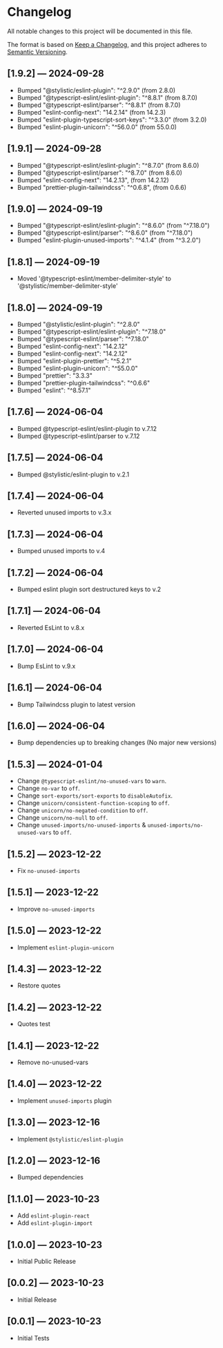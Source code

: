 # Changelog

All notable changes to this project will be documented in this file.

The format is based on [Keep a Changelog](https://keepachangelog.com/en/1.0.0/),
and this project adheres to [Semantic Versioning](https://semver.org/spec/v2.0.0.html).

## [1.9.2] — 2024-09-28

- Bumped "@stylistic/eslint-plugin": "^2.9.0" (from 2.8.0)
- Bumped "@typescript-eslint/eslint-plugin": "^8.8.1" (from 8.7.0)
- Bumped "@typescript-eslint/parser": "^8.8.1" (from 8.7.0)
- Bumped "eslint-config-next": "14.2.14" (from 14.2.3)
- Bumped "eslint-plugin-typescript-sort-keys": "^3.3.0" (from 3.2.0)
- Bumped  "eslint-plugin-unicorn": "^56.0.0" (from 55.0.0)

## [1.9.1] — 2024-09-28

- Bumped "@typescript-eslint/eslint-plugin": "^8.7.0" (from 8.6.0)
- Bumped "@typescript-eslint/parser": "^8.7.0" (from 8.6.0)
- Bumped "eslint-config-next": "14.2.13", (from 14.2.12)
- Bumped "prettier-plugin-tailwindcss": "^0.6.8", (from 0.6.6)

## [1.9.0] — 2024-09-19

- Bumped "@typescript-eslint/eslint-plugin": "^8.6.0" (from "^7.18.0")
- Bumped "@typescript-eslint/parser": "^8.6.0" (from "^7.18.0")
- Bumped "eslint-plugin-unused-imports": "^4.1.4" (from "^3.2.0")

## [1.8.1] — 2024-09-19

- Moved '@typescript-eslint/member-delimiter-style' to '@stylistic/member-delimiter-style'

## [1.8.0] — 2024-09-19

- Bumped "@stylistic/eslint-plugin": "^2.8.0"
- Bumped "@typescript-eslint/eslint-plugin": "^7.18.0"
- Bumped "@typescript-eslint/parser": "^7.18.0"
- Bumped "eslint-config-next": "14.2.12"
- Bumped "eslint-config-next": "14.2.12"
- Bumped "eslint-plugin-prettier": "^5.2.1"
- Bumped "eslint-plugin-unicorn": "^55.0.0"
- Bumped "prettier": "3.3.3"
- Bumped "prettier-plugin-tailwindcss": "^0.6.6"
- Bumped "eslint": "^8.57.1"

## [1.7.6] — 2024-06-04

- Bumped @typescript-eslint/eslint-plugin to v.7.12
- Bumped @typescript-eslint/parser to v.7.12

## [1.7.5] — 2024-06-04

- Bumped @stylistic/eslint-plugin to v.2.1

## [1.7.4] — 2024-06-04

- Reverted unused imports to v.3.x

## [1.7.3] — 2024-06-04

- Bumped unused imports to v.4

## [1.7.2] — 2024-06-04

- Bumped eslint plugin sort destructured keys to v.2

## [1.7.1] — 2024-06-04

- Reverted EsLint to v.8.x

## [1.7.0] — 2024-06-04

- Bump EsLint to v.9.x

## [1.6.1] — 2024-06-04

- Bump Tailwindcss plugin to latest version

## [1.6.0] — 2024-06-04

- Bump dependencies up to breaking changes (No major new versions)

## [1.5.3] — 2024-01-04

- Change `@typescript-eslint/no-unused-vars` to `warn`.
- Change `no-var` to `off`.
- Change `sort-exports/sort-exports` to `disableAutofix`.
- Change `unicorn/consistent-function-scoping` to `off`.
- Change `unicorn/no-negated-condition` to `off`.
- Change `unicorn/no-null` to `off`.
- Change `unused-imports/no-unused-imports` & `unused-imports/no-unused-vars` to `off`.

## [1.5.2] — 2023-12-22

- Fix `no-unused-imports`

## [1.5.1] — 2023-12-22

- Improve `no-unused-imports`

## [1.5.0] — 2023-12-22

- Implement `eslint-plugin-unicorn`

## [1.4.3] — 2023-12-22

- Restore quotes

## [1.4.2] — 2023-12-22

- Quotes test

## [1.4.1] — 2023-12-22

- Remove no-unused-vars

## [1.4.0] — 2023-12-22

- Implement `unused-imports` plugin

## [1.3.0] — 2023-12-16

- Implement `@stylistic/eslint-plugin`

## [1.2.0] — 2023-12-16

- Bumped dependencies

## [1.1.0] — 2023-10-23

- Add `eslint-plugin-react`
- Add `eslint-plugin-import`

## [1.0.0] — 2023-10-23

- Initial Public Release

## [0.0.2] — 2023-10-23

- Initial Release

## [0.0.1] — 2023-10-23

- Initial Tests
